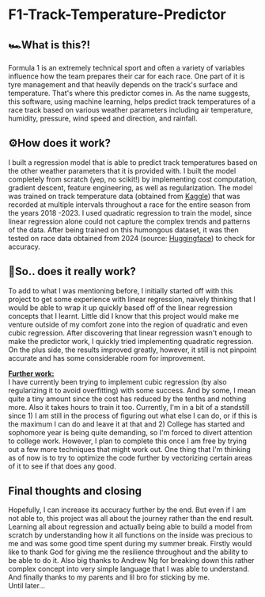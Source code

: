 # F1-Track-Temperature-Predictor
## 🏎️What is this?!
Formula 1 is an extremely technical sport and often a variety of variables influence how the team prepares their car for each race. One part of it is tyre management and that heavily depends on the track's surface and temperature. That's where this predictor comes in. As the name suggests, this software, using machine learning, helps predict track temperatures of a race track based on various weather parameters including air temperature, humidity, pressure, wind speed and direction, and rainfall.

## ⚙️How does it work?
I built a regression model that is able to predict track temperatures based on the other weather parameters that it is provided with. I built the model completely from scratch (yep, no scikit!) by implementing cost computation, gradient descent, feature engineering, as well as regularization. The model was trained on track temperature data (obtained from [Kaggle](https://www.kaggle.com/datasets/quantumkaze/f1-weather-dataset-2018-2023)) that was recorded at multiple intervals throughout a race for the entire season from the years 2018 -2023. I used quadratic regression to train the model, since linear regression alone could not capture the complex trends and patterns of the data. After being trained on this humongous dataset, it was then tested on race data obtained from 2024 (source: [Huggingface](https://huggingface.co/spaces/tracinginsights/F1-analysis)) to check for accuracy.

## 🤨So.. does it really work?
To add to what I was mentioning before, I initially started off with this project to get some experience with linear regression, naively thinking that I would be able to wrap it up quickly based off of the linear regression concepts that I learnt. Little did I know that this project would make me venture outside of my comfort zone into the region of quadratic and even cubic regression. After discovering that linear regression wasn't enough to make the predictor work, I quickly tried implementing quadratic regression. On the plus side, the results improved greatly, however, it still is not pinpoint accurate and has some considerable room for improvement. 

**<ins>Further work:</ins>** \
I have currently been trying to implement cubic regression (by also regularizing it to avoid overfitting) with some success. And by some, I mean quite a tiny amount since the cost has reduced by the tenths and nothing more. Also it takes hours to train it too. Currently, I'm in a bit of a standstill since 1) I am still in the process of figuring out what else I can do, or if this is the maximum I can do and leave it at that and 2) College has started and sophomore year is being quite demanding, so I'm forced to divert attention to college work. However, I plan to complete this once I am free by trying out a few more techniques that might work out. One thing that I'm thinking as of now is to try to optimize the code further by vectorizing certain areas of it to see if that does any good.

## Final thoughts and closing
Hopefully, I can increase its accuracy further by the end. But even if I am not able to, this project was all about the journey rather than the end result. Learning all about regression and actually being able to build a model from scratch by understanding how it all functions on the inside was precious to me and was some good time spent during my summer break. Firstly would like to thank God for giving me the resilience throughout and the ability to be able to do it. Also big thanks to Andrew Ng for breaking down this rather complex concept into very simple language that I was able to understand. And finally thanks to my parents and lil bro for sticking by me.\
Until later... 
